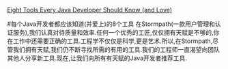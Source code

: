 [Eight Tools Every Java Developer Should Know (and Love)](https://dzone.com/articles/eight-tools-every-java-developer-should-know-and-l)

#每个Java开发者都应该知道(并爱上)的8个工具
在Stormpath(一款用户管理和认证服务),我们认真对待质量和效率.任何一个优秀的工匠,仅仅拥有天赋是不够的,你在工作中还需要正确的工具.工程学不仅仅是科学,更是艺术.所以,在Stormpath,尽管我们拥有天赋,我们仍不断寻找所需的有用的工具.我们的工程师一直渴望向团队其他人分享新工具.现在,让我们向所有有天赋的Java开发者推荐工具.

